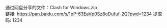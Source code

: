 通过网盘分享的文件：Clash for Windows.zip  
链接: https://pan.baidu.com/s/1pP-63EaVp0Sz8oDufuf-2Q?pwd=1234 提取码: 1234

